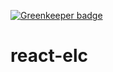 [![Greenkeeper badge](https://badges.greenkeeper.io/aircraft721/react-elc.svg)](https://greenkeeper.io/)

# react-elc


